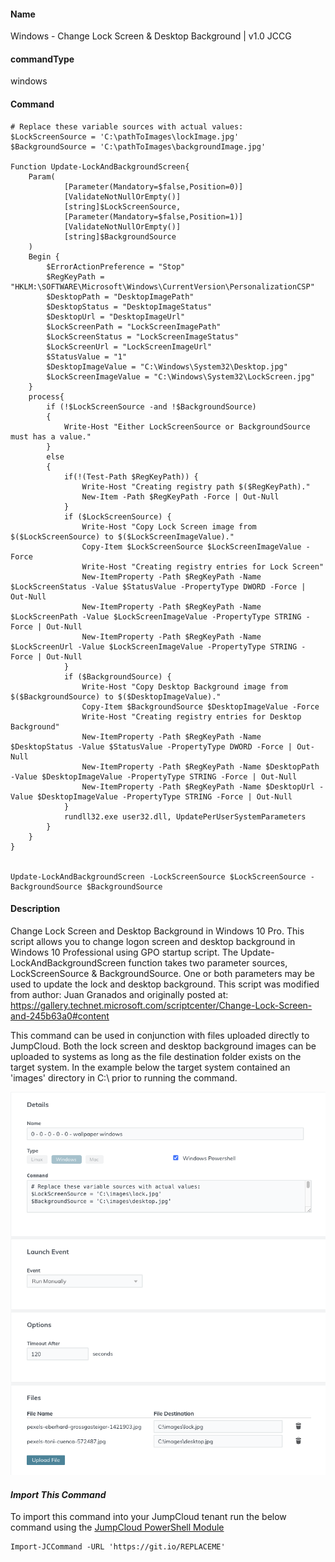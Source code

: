 #### Name

Windows - Change Lock Screen & Desktop Background | v1.0 JCCG

#### commandType

windows

#### Command

```
# Replace these variable sources with actual values:
$LockScreenSource = 'C:\pathToImages\lockImage.jpg'
$BackgroundSource = 'C:\pathToImages\backgroundImage.jpg'

Function Update-LockAndBackgroundScreen{
    Param(
            [Parameter(Mandatory=$false,Position=0)]
            [ValidateNotNullOrEmpty()]
            [string]$LockScreenSource,
            [Parameter(Mandatory=$false,Position=1)]
            [ValidateNotNullOrEmpty()]
            [string]$BackgroundSource
    )
    Begin {
        $ErrorActionPreference = "Stop"
        $RegKeyPath = "HKLM:\SOFTWARE\Microsoft\Windows\CurrentVersion\PersonalizationCSP"
        $DesktopPath = "DesktopImagePath"
        $DesktopStatus = "DesktopImageStatus"
        $DesktopUrl = "DesktopImageUrl"
        $LockScreenPath = "LockScreenImagePath"
        $LockScreenStatus = "LockScreenImageStatus"
        $LockScreenUrl = "LockScreenImageUrl"
        $StatusValue = "1"
        $DesktopImageValue = "C:\Windows\System32\Desktop.jpg"
        $LockScreenImageValue = "C:\Windows\System32\LockScreen.jpg"
    }
    process{
        if (!$LockScreenSource -and !$BackgroundSource)
        {
            Write-Host "Either LockScreenSource or BackgroundSource must has a value."
        }
        else
        {
            if(!(Test-Path $RegKeyPath)) {
                Write-Host "Creating registry path $($RegKeyPath)."
                New-Item -Path $RegKeyPath -Force | Out-Null
            }
            if ($LockScreenSource) {
                Write-Host "Copy Lock Screen image from $($LockScreenSource) to $($LockScreenImageValue)."
                Copy-Item $LockScreenSource $LockScreenImageValue -Force
                Write-Host "Creating registry entries for Lock Screen"
                New-ItemProperty -Path $RegKeyPath -Name $LockScreenStatus -Value $StatusValue -PropertyType DWORD -Force | Out-Null
                New-ItemProperty -Path $RegKeyPath -Name $LockScreenPath -Value $LockScreenImageValue -PropertyType STRING -Force | Out-Null
                New-ItemProperty -Path $RegKeyPath -Name $LockScreenUrl -Value $LockScreenImageValue -PropertyType STRING -Force | Out-Null
            }
            if ($BackgroundSource) {
                Write-Host "Copy Desktop Background image from $($BackgroundSource) to $($DesktopImageValue)."
                Copy-Item $BackgroundSource $DesktopImageValue -Force
                Write-Host "Creating registry entries for Desktop Background"
                New-ItemProperty -Path $RegKeyPath -Name $DesktopStatus -Value $StatusValue -PropertyType DWORD -Force | Out-Null
                New-ItemProperty -Path $RegKeyPath -Name $DesktopPath -Value $DesktopImageValue -PropertyType STRING -Force | Out-Null
                New-ItemProperty -Path $RegKeyPath -Name $DesktopUrl -Value $DesktopImageValue -PropertyType STRING -Force | Out-Null
            }
            rundll32.exe user32.dll, UpdatePerUserSystemParameters
        }
    }
}


Update-LockAndBackgroundScreen -LockScreenSource $LockScreenSource -BackgroundSource $BackgroundSource
```

#### Description

Change Lock Screen and Desktop Background in Windows 10 Pro. This script allows you to change logon screen and desktop background in Windows 10 Professional using GPO startup script. The Update-LockAndBackgroundScreen function takes two parameter sources, LockScreenSource & BackgroundSource. One or both parameters may be used to update the lock and desktop background. This script was modified from author: Juan Granados and originally posted at: https://gallery.technet.microsoft.com/scriptcenter/Change-Lock-Screen-and-245b63a0#content

This command can be used in conjunction with files uploaded directly to JumpCloud. Both the lock screen and desktop background images can be uploaded to systems as long as the file destination folder exists on the target system. In the example below the target system contained an 'images' directory in C:\ prior to running the command.

![wallpaper image](../Files/wallpaperImage.png)

#### *Import This Command*

To import this command into your JumpCloud tenant run the below command using the [JumpCloud PowerShell Module](https://github.com/TheJumpCloud/support/wiki/Installing-the-JumpCloud-PowerShell-Module)

```
Import-JCCommand -URL 'https://git.io/REPLACEME'
```
